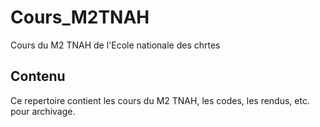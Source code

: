 # Cours_M2TNAH
Cours du M2 TNAH de l'Ecole nationale des chrtes 

## Contenu 
Ce repertoire contient les cours du M2 TNAH, les codes, les rendus, etc. pour archivage.
